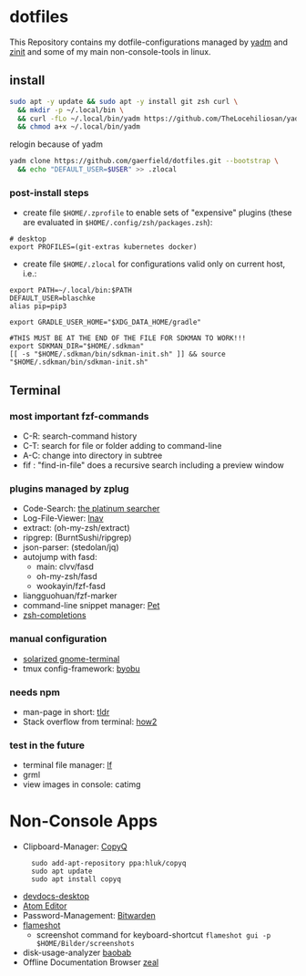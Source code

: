 # dotfiles

This Repository contains my dotfile-configurations managed by [yadm](https://yadm.io/) and [zinit](https://github.com/zdharma/zinit) and some of my main non-console-tools in linux.

## install
```bash
sudo apt -y update && sudo apt -y install git zsh curl \
  && mkdir -p ~/.local/bin \
  && curl -fLo ~/.local/bin/yadm https://github.com/TheLocehiliosan/yadm/raw/master/yadm \
  && chmod a+x ~/.local/bin/yadm
```
relogin because of yadm
```bash
yadm clone https://github.com/gaerfield/dotfiles.git --bootstrap \
  && echo "DEFAULT_USER=$USER" >> .zlocal
```

### post-install steps

* create file `$HOME/.zprofile` to enable sets of "expensive" plugins (these are evaluated in `$HOME/.config/zsh/packages.zsh`):

```
# desktop
export PROFILES=(git-extras kubernetes docker)
```

* create file `$HOME/.zlocal` for configurations valid only on current host, i.e.:

```
export PATH=~/.local/bin:$PATH
DEFAULT_USER=blaschke
alias pip=pip3

export GRADLE_USER_HOME="$XDG_DATA_HOME/gradle"

#THIS MUST BE AT THE END OF THE FILE FOR SDKMAN TO WORK!!!
export SDKMAN_DIR="$HOME/.sdkman"
[[ -s "$HOME/.sdkman/bin/sdkman-init.sh" ]] && source "$HOME/.sdkman/bin/sdkman-init.sh"
```

## Terminal

### most important fzf-commands
* C-R: search-command history
* C-T: search for file or folder adding to command-line
* A-C: change into directory in subtree
* fif <searchterm>: "find-in-file" does a recursive search including a preview window

### plugins managed by zplug
* Code-Search: [the platinum searcher](https://github.com/monochromegane/the_platinum_searcher)
* Log-File-Viewer: [lnav](http://lnav.org/)
* extract: (oh-my-zsh/extract)
* ripgrep: (BurntSushi/ripgrep)
* json-parser: (stedolan/jq)
* autojump with fasd:
  * main: clvv/fasd
  * oh-my-zsh/fasd
  * wookayin/fzf-fasd
* liangguohuan/fzf-marker
* command-line snippet manager: [Pet](https://github.com/knqyf263/pet)
* [zsh-completions](https://github.com/zsh-users/zsh-completions)

### manual configuration
* [solarized gnome-terminal](https://github.com/Anthony25/gnome-terminal-colors-solarized)
* tmux config-framework: [byobu](http://byobu.co/)

### needs npm
* man-page in short: [tldr](https://github.com/tldr-pages/tldr)
* Stack overflow from terminal: [how2](https://github.com/santinic/how2)

### test in the future
* terminal file manager: [lf](https://github.com/gokcehan/lf)
* grml
* view images in console: catimg

# Non-Console Apps
* Clipboard-Manager: [CopyQ](https://github.com/hluk/CopyQ)
  ```
    sudo add-apt-repository ppa:hluk/copyq
    sudo apt update
    sudo apt install copyq
  ```
* [devdocs-desktop](https://github.com/egoist/devdocs-desktop)
* [Atom Editor](https://atom.io/)
* Password-Management: [Bitwarden](https://bitwarden.com/)
* [flameshot](https://github.com/lupoDharkael/flameshot)
  * screenshot command for keyboard-shortcut `flameshot gui -p $HOME/Bilder/screenshots`
* disk-usage-analyzer [baobab](https://wiki.gnome.org/action/show/Apps/DiskUsageAnalyzer)
* Offline Documentation Browser [zeal](https://zealdocs.org/)
